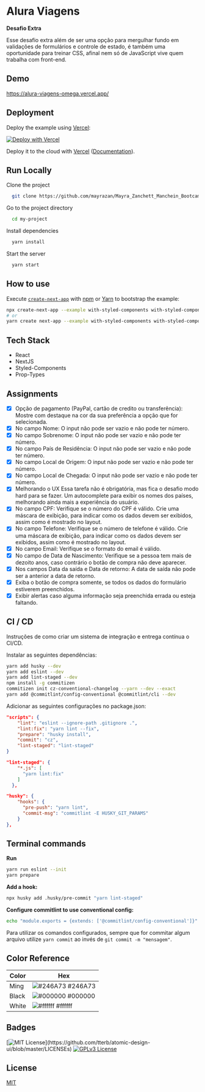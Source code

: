 # Alura Viagens

**Desafio Extra**

Esse desafio extra além de ser uma opção para mergulhar fundo em validações de formulários e controle de estado, é também uma oportunidade para treinar CSS, afinal nem só de JavaScript vive quem trabalha com front-end.

## Demo

https://alura-viagens-omega.vercel.app/

## Deployment

Deploy the example using [Vercel](https://vercel.com?utm_source=github&utm_medium=readme&utm_campaign=next-example):

[![Deploy with Vercel](https://vercel.com/button)](https://vercel.com/new/git/external?repository-url=https://github.com/vercel/next.js/tree/canary/examples/with-styled-components&project-name=with-styled-components&repository-name=with-styled-components)

Deploy it to the cloud with [Vercel](https://vercel.com/new?utm_source=github&utm_medium=readme&utm_campaign=next-example) ([Documentation](https://nextjs.org/docs/deployment)).

## Run Locally

Clone the project

```bash
  git clone https://github.com/mayrazan/Mayra_Zanchett_Manchein_BootcampFrontendAlura_Extra.git
```

Go to the project directory

```bash
  cd my-project
```

Install dependencies

```bash
  yarn install
```

Start the server

```bash
  yarn start
```

## How to use

Execute [`create-next-app`](https://github.com/vercel/next.js/tree/canary/packages/create-next-app) with [npm](https://docs.npmjs.com/cli/init) or [Yarn](https://yarnpkg.com/lang/en/docs/cli/create/) to bootstrap the example:

```bash
npx create-next-app --example with-styled-components with-styled-components-app
# or
yarn create next-app --example with-styled-components with-styled-components-app
```

## Tech Stack

- React
- NextJS
- Styled-Components
- Prop-Types

## Assignments

- [x] Opção de pagamento (PayPal, cartão de credito ou transferência):
      Mostre com destaque na cor da sua preferência a opção que for selecionada.
- [x] No campo Nome:
      O input não pode ser vazio e não pode ter número.
- [x] No campo Sobrenome:
      O input não pode ser vazio e não pode ter número.
- [x] No campo País de Residência:
      O input não pode ser vazio e não pode ter número.
- [x] No campo Local de Origem:
      O input não pode ser vazio e não pode ter número.
- [x] No campo Local de Chegada:
      O input não pode ser vazio e não pode ter número.
- [x] Melhorando o UX
      Essa tarefa não é obrigatória, mas fica o desafio modo hard para se fazer. Um autocomplete para exibir os nomes dos países, melhorando ainda mais a experiência do usuário.
- [x] No campo CPF:
      Verifique se o número do CPF é válido.
      Crie uma máscara de exibição, para indicar como os dados devem ser exibidos, assim como é mostrado no layout.
- [x] No campo Telefone:
      Verifique se o número de telefone é válido.
      Crie uma máscara de exibição, para indicar como os dados devem ser exibidos, assim como é mostrado no layout.
- [x] No campo Email:
      Verifique se o formato do email é válido.
- [x] No campo de Data de Nascimento:
      Verifique se a pessoa tem mais de dezoito anos, caso contrário o botão de compra não deve aparecer.
- [x] Nos campos Data da saída e Data de retorno:
      A data de saída não pode ser a anterior a data de retorno.
- [x] Exiba o botão de compra somente, se todos os dados do formulário estiverem preenchidos.
- [x] Exibir alertas caso alguma informação seja preenchida errada ou esteja faltando.

## CI / CD

Instruções de como criar um sistema de integração e entrega contínua o CI/CD.

Instalar as seguintes dependências:

```bash
yarn add husky --dev
yarn add eslint --dev
yarn add lint-staged --dev
npm install -g commitizen
commitizen init cz-conventional-changelog --yarn --dev --exact
yarn add @commitlint/config-conventional @commitlint/cli --dev
```

Adicionar as seguintes configurações no package.json:

```json
"scripts": {
    "lint": "eslint --ignore-path .gitignore .",
    "lint:fix": "yarn lint --fix",
    "prepare": "husky install",
    "commit": "cz",
    "lint-staged": "lint-staged"
}

"lint-staged": {
    "*.js": [
      "yarn lint:fix"
    ]
  },

"husky": {
    "hooks": {
      "pre-push": "yarn lint",
      "commit-msg": "commitlint -E HUSKY_GIT_PARAMS"
    }
},
```

## Terminal commands

**Run**

```bash
yarn run eslint --init
yarn prepare
```

**Add a hook:**

```bash
npx husky add .husky/pre-commit "yarn lint-staged"
```

**Configure commitlint to use conventional config:**

```bash
echo "module.exports = {extends: ['@commitlint/config-conventional']}" > commitlint.config.js
```

Para utilizar os comandos configurados, sempre que for commitar algum arquivo utilize `yarn commit` ao invés de `git commit -m "mensagem"`.

## Color Reference

| Color | Hex                                                              |
| ----- | ---------------------------------------------------------------- |
| Ming  | ![#246A73](https://via.placeholder.com/10/246A73?text=+) #246A73 |
| Black | ![#000000](https://via.placeholder.com/10/000000?text=+) #000000 |
| White | ![#ffffff](https://via.placeholder.com/10/ffffff?text=+) #ffffff |

## Badges

[![MIT License](https://img.shields.io/apm/l/atomic-design-ui.svg?)](https://github.com/tterb/atomic-design-ui/blob/master/LICENSEs)
[![GPLv3 License](https://img.shields.io/badge/License-GPL%20v3-yellow.svg)](https://opensource.org/licenses/)

## License

[MIT](https://choosealicense.com/licenses/mit/)

